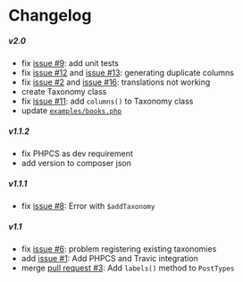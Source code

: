 # Changelog

##### v2.0
* fix [issue #9](https://github.com/jjgrainger/PostTypes/issues/9): add unit tests
* fix [issue #12](https://github.com/jjgrainger/PostTypes/issues/12) and [issue #13](https://github.com/jjgrainger/PostTypes/issues/13): generating duplicate columns
* fix [issue #2](https://github.com/jjgrainger/PostTypes/issues/2) and [issue #16](https://github.com/jjgrainger/PostTypes/issues/16): translations not working
* create Taxonomy class
* fix [issue #11](https://github.com/jjgrainger/PostTypes/issues/11): add `columns()` to Taxonomy class
* update [`examples/books.php`](https://github.com/jjgrainger/PostTypes/blob/master/examples/books.php)

##### v1.1.2
* fix PHPCS as dev requirement
* add version to composer json

##### v1.1.1
* fix [issue #8](https://github.com/jjgrainger/PostTypes/issues/8): Error with `$addTaxonomy`

##### v1.1
* fix [issue #6](https://github.com/jjgrainger/PostTypes/issues/6): problem registering existing taxonomies
* add [issue #1](https://github.com/jjgrainger/PostTypes/issues/1): Add PHPCS and Travic integration
* merge [pull request #3](https://github.com/jjgrainger/PostTypes/pull/3): Add `labels()` method to `PostTypes`
